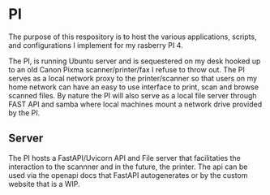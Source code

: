 # PI 

The purpose of this respository is to host the various applications, scripts, and configurations I implement for my rasberry PI 4.

The PI, is running Ubuntu server and is sequestered on my desk hooked up to an old Canon Pixma scanner/printer/fax I refuse to throw out. The PI serves as a local network proxy to the printer/scanner so that users on my home network can have an easy to use interface to print, scan and browse scanned files.  By nature the PI will also serve as a local file server through FAST API and samba where local machines mount a network drive provided by the PI.

## Server

The PI hosts a FastAPI/Uvicorn API and File server that facilitaties the interaction to the scannner and in the future, the printer.  The api can be used via the openapi docs that FastAPI autogenerates or by the custom website that is a WIP.
